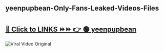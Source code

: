 
 ## yeenpupbean-Only-Fans-Leaked-Videos-Files

# <h2><a href="https://mediaupload.pro?yeenpupbean">🔗 Click to LINKS ⏩⏩ 👉 🟢 yeenpupbean </a></h2>

<a href="https://mediaupload.pro?yeenpupbean" rel="nofollow" data-target="animated-image.originalLink"><img src="https://i.ibb.co.com/xMMVF88/686577567.gif" alt="Viral Video Original" style="max-width: 100%; display: inline-block;" data-target="animated-image.originalImage"></a>